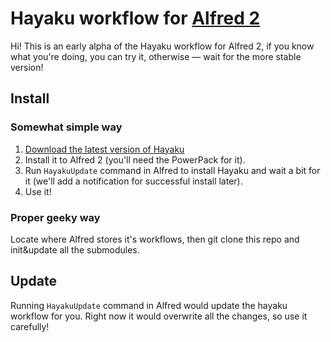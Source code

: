 # Hayaku workflow for [Alfred 2](http://www.alfredapp.com/)

Hi! This is an early alpha of the Hayaku workflow for Alfred 2, if you know what you're doing, you can try it, otherwise — wait for the more stable version!

## Install

### Somewhat simple way

1. [Download the latest version of Hayaku](hayakubundle.com/downloads/hayaku.alfredworkflow)
2. Install it to Alfred 2 (you'll need the PowerPack for it).
3. Run `HayakuUpdate` command in Alfred to install Hayaku and wait a bit for it (we'll add a notification for successful install later).
4. Use it!

### Proper geeky way

Locate where Alfred stores it's workflows, then git clone this repo and init&update all the submodules.

## Update

Running `HayakuUpdate` command in Alfred would update the hayaku workflow for you. Right now it would overwrite all the changes, so use it carefully!
